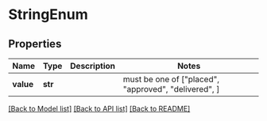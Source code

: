 # StringEnum


## Properties
Name | Type | Description | Notes
------------ | ------------- | ------------- | -------------
**value** | **str** |  |  must be one of ["placed", "approved", "delivered", ]

[[Back to Model list]](../README.md#documentation-for-models) [[Back to API list]](../README.md#documentation-for-api-endpoints) [[Back to README]](../README.md)


